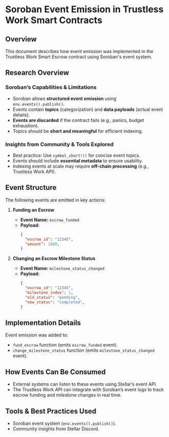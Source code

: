 # Soroban Event Emission in Trustless Work Smart Contracts

## Overview
This document describes how event emission was implemented in the Trustless Work Smart Escrow contract using Soroban's event system.

## Research Overview  

### **Soroban’s Capabilities & Limitations**  
- Soroban allows **structured event emission** using `env.events().publish()`.  
- Events contain **topics** (categorization) and **data payloads** (actual event details).  
- **Events are discarded** if the contract fails (e.g., panics, budget exhaustion).  
- Topics should be **short and meaningful** for efficient indexing.  

### **Insights from Community & Tools Explored**  
- Best practice: Use `symbol_short!()` for concise event topics.  
- Events should include **essential metadata** to ensure usability.  
- Indexing events at scale may require **off-chain processing** (e.g., Trustless Work API).  

## Event Structure
The following events are emitted in key actions:

1. **Funding an Escrow**  
   - **Event Name:** `escrow_funded`  
   - **Payload:**  
     ```json
     {
       "escrow_id": "12345",
       "amount": 1000,
     }
     ```
  
2. **Changing an Escrow Milestone Status**  
   - **Event Name:** `milestone_status_changed`  
   - **Payload:**  
     ```json
     {
       "escrow_id": "12345",
       "milestone_index": 1,
       "old_status": "pending",
       "new_status": "completed",
     }
     ```

## Implementation Details
Event emission was added to:
- `fund_escrow` function (emits `escrow_funded` event).
- `change_milestone_status` function (emits `milestone_status_changed` event).

## How Events Can Be Consumed
- External systems can listen to these events using Stellar’s event API.
- The Trustless Work API can integrate with Soroban’s event logs to track escrow funding and milestone changes in real time.

## Tools & Best Practices Used
- Soroban event system (`env.events().publish()`).
- Community insights from Stellar Discord.
